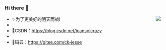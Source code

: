 ### Hi there 👋

<!--
**ck-jesse/ck-jesse** is a ✨ _special_ ✨ repository because its `README.md` (this file) appears on your GitHub profile.

Here are some ideas to get you started:

- 🔭 I’m currently working on ...
- 🌱 I’m currently learning ...
- 👯 I’m looking to collaborate on ...
- 🤔 I’m looking for help with ...
- 💬 Ask me about ...
- 📫 How to reach me: ...
- 😄 Pronouns: ...
- ⚡ Fun fact: ...
-->

<img align="right" src="https://github-readme-stats.vercel.app/api?username=ck-jesse&show_icons=true&icon_color=CE1D2D&text_color=718096&bg_color=ffffff&hide_title=true" />

- ✨为了更美好的明天而战!
- 
- 🌱CSDN：https://blog.csdn.net/icansoicrazy
- 
- 🔭码云：https://gitee.com/ck-jesse 


